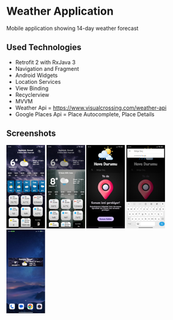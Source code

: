 # Weather Application
Mobile application showing 14-day weather forecast
## Used Technologies
* Retrofit 2 with RxJava 3
* Navigation and Fragment
* Android Widgets
* Location Services
* View Binding
* Recyclerview
* MVVM
* Weather Api = https://www.visualcrossing.com/weather-api
* Google Places Api = Place Autocomplete, Place Details
## Screenshots
<img src="https://raw.githubusercontent.com/yusufceyhan02/WeatherApplication/refs/heads/master/screenshots/screenshots1.jpg" width=20% height=20%>  <img src="https://raw.githubusercontent.com/yusufceyhan02/WeatherApplication/refs/heads/master/screenshots/screenshots2.jpg" width=20% height=20%>
<img src="https://raw.githubusercontent.com/yusufceyhan02/WeatherApplication/refs/heads/master/screenshots/screenshots3.jpg" width=20% height=20%>  <img src="https://raw.githubusercontent.com/yusufceyhan02/WeatherApplication/refs/heads/master/screenshots/screenshots4.jpg" width=20% height=20%>
<img src="https://raw.githubusercontent.com/yusufceyhan02/WeatherApplication/refs/heads/master/screenshots/screenshots5.jpg" width=20% height=20%>
